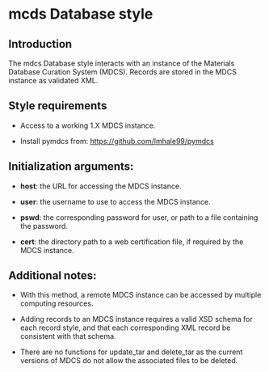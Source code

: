 # mcds Database style

## Introduction

The mdcs Database style interacts with an instance of the Materials Database Curation System (MDCS).  Records are stored in the MDCS instance as validated XML.

## Style requirements

- Access to a working 1.X MDCS instance.

- Install pymdcs from: https://github.com/lmhale99/pymdcs

## Initialization arguments:

- __host__: the URL for accessing the MDCS instance.

- __user__: the username to use to access the MDCS instance.

- __pswd__: the corresponding password for user, or path to a file containing the password.

- __cert__: the directory path to a web certification file, if required by the MDCS instance.

## Additional notes:

- With this method, a remote MDCS instance can be accessed by multiple computing resources.

- Adding records to an MDCS instance requires a valid XSD schema for each record style, and that each corresponding XML record be consistent with that schema.
  
- There are no functions for update_tar and delete_tar as the current versions of MDCS do not allow the associated files to be deleted.